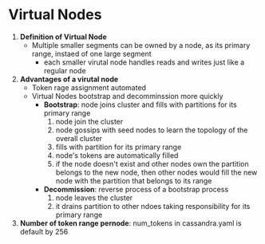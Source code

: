 # Virtual Nodes

1. __Definition of Virtual Node__
	* Multiple smaller segments can be owned by a node, as its primary range, instaed of one large segment
		* each smaller virutal node handles reads and writes just like a regular node
2. __Advantages of a virutal node__
	* Token rage assignment automated
	* Virtual Nodes bootstrap and decomminssion more quickly
		* **Bootstrap**: node joins cluster and fills with partitions for its primary range
			1) node join the cluster
			2) node gossips with seed nodes to learn the topology of the overall cluster
			3) fills with partition for its primary range
			4) node's tokens are automatically filled
			4) if the node doesn't exist and other nodes own the partition belongs to the new node, then other nodes would fill the new node with the partition that belongs to its range
		* **Decommission**: reverse process of a bootstrap process
			1) node leaves the cluster
			2) it drains partition to other ndoes taking responsibility for its primary range
3. __Number of token range pernode__: num_tokens in cassandra.yaml is default by 256
